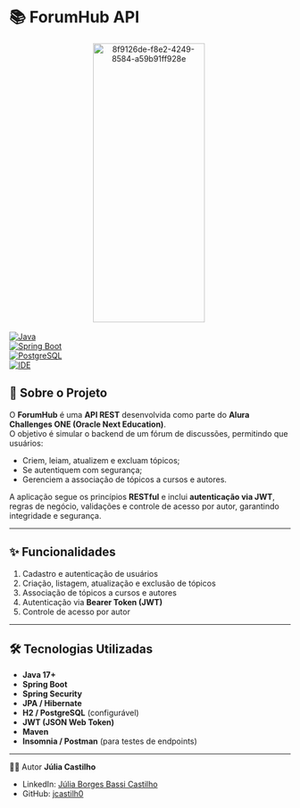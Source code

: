 # 📚 ForumHub API

<p align="center">
  <span>
    <img width="200" height="500" alt="8f9126de-f8e2-4249-8584-a59b91ff928e" src="https://github.com/user-attachments/assets/a30a0392-3114-486d-a2fa-e2cd1091183e" />
  </span>
  <span style="display: inline-block; vertical-align: middle; max-width: 400px;">
  </span>
</p>

[![Java](https://img.shields.io/badge/Java-17%2B-blue?logo=java&logoColor=white)](https://www.oracle.com/java/)  
  [![Spring Boot](https://img.shields.io/badge/Spring%20Boot-3-green?logo=springboot)](https://spring.io/projects/spring-boot)  
    [![PostgreSQL](https://img.shields.io/badge/PostgreSQL-DB-blue?logo=postgresql)](https://www.postgresql.org/)  
      [![IDE](https://img.shields.io/badge/IDE-IntelliJ%20IDEA-purple?logo=intellijidea)](https://www.jetbrains.com/idea/)  

## 📖 Sobre o Projeto  
O **ForumHub** é uma **API REST** desenvolvida como parte do **Alura Challenges ONE (Oracle Next Education)**.  
O objetivo é simular o backend de um fórum de discussões, permitindo que usuários:  

- Criem, leiam, atualizem e excluam tópicos;  
- Se autentiquem com segurança;  
- Gerenciem a associação de tópicos a cursos e autores.  

A aplicação segue os princípios **RESTful** e inclui **autenticação via JWT**, regras de negócio, validações e controle de acesso por autor, garantindo integridade e segurança.  

---

## ✨ Funcionalidades  
1. Cadastro e autenticação de usuários
2. Criação, listagem, atualização e exclusão de tópicos
3. Associação de tópicos a cursos e autores
4. Autenticação via **Bearer Token (JWT)**  
5. Controle de acesso por autor
   
---

## 🛠️ Tecnologias Utilizadas  
- **Java 17+**  
- **Spring Boot**  
- **Spring Security**  
- **JPA / Hibernate**  
- **H2 / PostgreSQL** (configurável)  
- **JWT (JSON Web Token)**  
- **Maven**  
- **Insomnia / Postman** (para testes de endpoints)  

---

👨‍💻 Autor
**Júlia Castilho**

* LinkedIn: [Júlia Borges Bassi Castilho](https://www.linkedin.com/in/julia-bbassi-castilho)
* GitHub: [jcastilh0](https://github.com/jcastilh0)
